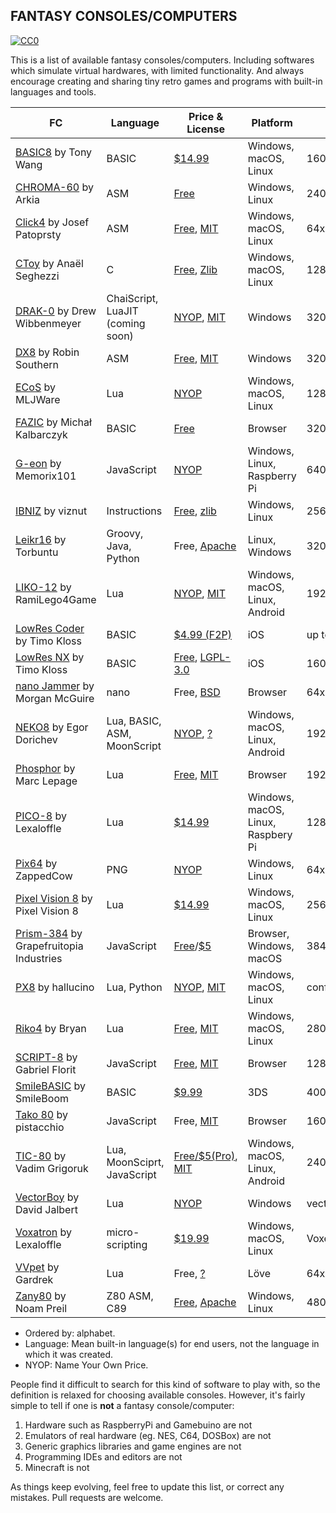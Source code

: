 ## FANTASY CONSOLES/COMPUTERS

<p xmlns:dct="http://purl.org/dc/terms/">
  <a rel="license" href="https://creativecommons.org/publicdomain/zero/1.0/">
    <img src="https://i.creativecommons.org/p/zero/1.0/88x31.png" style="border-style: none;" alt="CC0" />
  </a>
</p>

This is a list of available fantasy consoles/computers. Including softwares which simulate virtual hardwares, with limited functionality. And always encourage creating and sharing tiny retro games and programs with built-in languages and tools.

FC | Language | Price & License | Platform | Display
---- | ---- | ---- | ---- | ----
[BASIC8](https://paladin-t.github.io/b8/) by Tony Wang | BASIC | [$14.99](https://store.steampowered.com/app/767240/) | Windows, macOS, Linux | 160×128
[CHROMA-60](https://arkia.itch.io/chroma-60) by Arkia | ASM | [Free](https://arkia.itch.io/chroma-60) | Windows, Linux | 240x135
[Click4](https://github.com/josefnpat/click4) by Josef Patoprsty | ASM | [Free](https://github.com/josefnpat/click4/releases), [MIT](https://github.com/josefnpat/click4/blob/master/license.txt) | Windows, macOS, Linux | 64x64
[CToy](https://github.com/anael-seghezzi/CToy) by Anaël Seghezzi | C | [Free](http://anael.maratis3d.com/ctoy/bin/), [Zlib](https://github.com/anael-seghezzi/CToy) | Windows, macOS, Linux | 128×128
[DRAK-0](https://github.com/drako0812/DRAK-0) by Drew Wibbenmeyer | ChaiScript, LuaJIT (coming soon) | [NYOP](https://github.com/drako0812/DRAK-0/releases), [MIT](https://github.com/drako0812/DRAK-0) | Windows | 320x240
[DX8](https://betajaen.itch.io/dx8) by Robin Southern | ASM | [Free](https://betajaen.itch.io/dx8), [MIT](https://github.com/betajaen/dx8) | Windows | 320x256
[ECoS](https://mljware.itch.io/ecos) by MLJWare | Lua | [NYOP](https://mljware.itch.io/ecos) | Windows, macOS, Linux | 128x128
[FAZIC](https://fazic.fazibear.me/) by Michał Kalbarczyk | BASIC | [Free](https://fazic.fazibear.me/fazic) | Browser | 320x240
[G-eon](https://github.com/G-eon/g-eon-wiki/wiki) by Memorix101 | JavaScript | [NYOP](https://memorix101.itch.io/g-eon) | Windows, Linux, Raspberry Pi | 640x480
[IBNIZ](http://pelulamu.net/ibniz/) by viznut | Instructions | [Free](http://pelulamu.net/ibniz/), [zlib](https://github.com/viznut/IBNIZ/tree/master/src/licence.txt) | Windows, Linux | 256x256
[Leikr16](https://github.com/Torbuntu/Leikr16) by Torbuntu | Groovy, Java, Python | Free, [Apache](https://github.com/Torbuntu/Leikr16) | Linux, Windows | 320x240
[LIKO-12](https://ramilego4game.itch.io/liko12) by RamiLego4Game | Lua | [NYOP](https://ramilego4game.itch.io/liko12), [MIT](https://github.com/RamiLego4Game/LIKO-12) | Windows, macOS, Linux, Android | 192x128
[LowRes Coder](http://lowres.inutilis.com) by Timo Kloss | BASIC | [$4.99 (F2P)](https://itunes.apple.com/us/app/lowres-coder-program-retro/id962117496?mt=8) | iOS | up to 128×128
[LowRes NX](https://lowresnx.inutilis.com/) by Timo Kloss | BASIC | [Free](https://lowresnx.inutilis.com/), [LGPL-3.0](https://github.com/timoinutilis/lowres-nx) | iOS | 160×128
[nano Jammer](https://morgan3d.github.io/nano/) by Morgan McGuire | nano | Free, [BSD](https://github.com/morgan3d/nano/) | Browser | 64x64
[NEKO8](https://egordorichev.itch.io/neko8) by Egor Dorichev | Lua, BASIC, ASM, MoonScript | [NYOP](https://egordorichev.itch.io/neko8), [?](https://github.com/egordorichev/neko8) | Windows, macOS, Linux, Android | 192x128
[Phosphor](https://mlepage.github.io/phosphor/) by Marc Lepage | Lua | [Free](https://mlepage.github.io/phosphor/), [MIT](https://github.com/mlepage/phosphor) | Browser | 192x128
[PICO-8](https://www.lexaloffle.com/pico-8.php) by Lexaloffle | Lua | [$14.99](https://www.lexaloffle.com/pico-8.php) | Windows, macOS, Linux, Raspbery Pi | 128x128
[Pix64](https://zappedcow.itch.io/pix64) by ZappedCow | PNG | [NYOP](https://zappedcow.itch.io/pix64) | Windows, Linux | 64x64
[Pixel Vision 8](https://pixelvision8.itch.io/game-creator) by Pixel Vision 8 | Lua | [$14.99](https://pixelvision8.itch.io/game-creator) | Windows, macOS, Linux | 256x240
[Prism-384](https://grapefruitopia.itch.io/prism-384) by Grapefruitopia Industries | JavaScript | [Free](https://grapefruitopia.itch.io/prism-384)/[$5](https://grapefruitopia.itch.io/prism-384) | Browser, Windows, macOS | 384x216
[PX8](https://hallucino.itch.io/px8) by hallucino | Lua, Python | [NYOP](https://hallucino.itch.io/px8), [MIT](https://github.com/Gigoteur/PX8) | Windows, macOS, Linux | configurable
[Riko4](https://github.com/incinirate/riko4) by Bryan | Lua | [Free](https://github.com/incinirate/Riko4/releases), [MIT](https://github.com/incinirate/riko4) | Windows, macOS, Linux | 280x160
[SCRIPT-8](https://script-8.github.io/) by Gabriel Florit | JavaScript | [Free](https://script-8.github.io/), [MIT](https://github.com/script-8/script-8.github.io) | Browser | 128x128
[SmileBASIC](http://smilebasic.com) by SmileBoom | BASIC | [$9.99](http://smilebasic.com/buynow/) | 3DS | 400x240/320x240
[Tako 80](https://github.com/pistacchio/tako80) by pistacchio | JavaScript | Free, [MIT](https://github.com/pistacchio/tako80) | Browser | 160x144
[TIC-80](https://tic.computer) by Vadim Grigoruk | Lua, MoonSciprt, JavaScript | [Free/$5(Pro)](https://tic.computer/create), [MIT](https://github.com/nesbox/TIC-80) | Windows, macOS, Linux, Android | 240x136
[VectorBoy](https://melloland.itch.io/vectorboy) by David Jalbert | Lua | [NYOP](https://melloland.itch.io/vectorboy) | Windows | vector
[Voxatron](https://www.lexaloffle.com/voxatron.php) by Lexaloffle | micro-scripting | [$19.99](https://www.lexaloffle.com/voxatron.php) | Windows, macOS, Linux | Voxel
[VVpet](https://github.com/gardrek/VVpet) by Gardrek | Lua | Free, [?](https://github.com/gardrek/VVpet) | Löve | 64x64x2/128x128x4/configurable
[Zany80](https://zany80.github.io) by Noam Preil | Z80 ASM, C89 | [Free](https://zany80.github.io/downloads.html), [Apache](https://github.com/zany80) | Windows, Linux | 480x320

* Ordered by: alphabet.
* Language: Mean built-in language(s) for end users, not the language in which it was created.
* NYOP: Name Your Own Price.

People find it difficult to search for this kind of software to play with, so the definition is relaxed for choosing available consoles. However, it's fairly simple to tell if one is **not** a fantasy console/computer:

1. Hardware such as RaspberryPi and Gamebuino are not
2. Emulators of real hardware (eg. NES, C64, DOSBox) are not
3. Generic graphics libraries and game engines are not
4. Programming IDEs and editors are not
5. Minecraft is not

As things keep evolving, feel free to update this list, or correct any mistakes. Pull requests are welcome.
